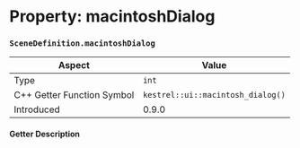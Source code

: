 
# Property: macintoshDialog
### `SceneDefinition.macintoshDialog`

| Aspect | Value |
| --- | --- |
| Type | `int` |
| C++ Getter Function Symbol | `kestrel::ui::macintosh_dialog()` |
| Introduced | 0.9.0 |

#### Getter Description

